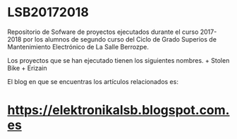 # LSB20172018

Repositorio de Sofware de proyectos ejecutados durante el curso 2017-2018 por los alumnos de segundo curso del Ciclo de Grado Superios de Mantenimiento Electrónico de La Salle Berrozpe. 

Los proyectos que se han ejecutado tienen los siguientes nombres.
      + Stolen Bike
      + Erizain

El blog en que se encuentras los artículos relacionados es: 
# https://elektronikalsb.blogspot.com.es
